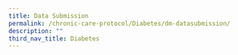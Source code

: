 ```yaml
---
title: Data Submission
permalink: /chronic-care-protocol/Diabetes/dm-datasubmission/
description: ""
third_nav_title: Diabetes
---
```

